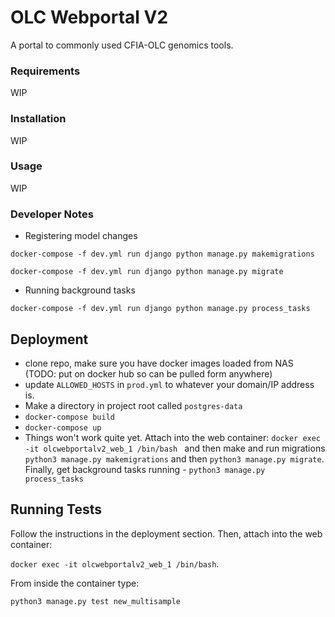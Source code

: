 OLC Webportal V2
================

A portal to commonly used CFIA-OLC genomics tools.

### Requirements
WIP

### Installation
WIP

### Usage
WIP

### Developer Notes
- Registering model changes

```
docker-compose -f dev.yml run django python manage.py makemigrations
```
```
docker-compose -f dev.yml run django python manage.py migrate
```

- Running background tasks

```
docker-compose -f dev.yml run django python manage.py process_tasks
```

## Deployment
- clone repo, make sure you have docker images loaded from NAS (TODO: put on docker hub so can be pulled form anywhere)
- update `ALLOWED_HOSTS` in `prod.yml` to whatever your domain/IP address is.
- Make a directory in project root called `postgres-data`
- `docker-compose build`
- `docker-compose up`
- Things won't work quite yet. Attach into the web container: `docker exec -it olcwebportalv2_web_1 /bin/bash
` and then make and run migrations `python3 manage.py makemigrations` and then `python3 manage.py migrate`. Finally, get background tasks running - `python3 manage.py process_tasks`

## Running Tests
Follow the instructions in the deployment section. Then, attach into the web container:

`docker exec -it olcwebportalv2_web_1 /bin/bash`. 

From inside the container type:

`python3 manage.py test new_multisample`
